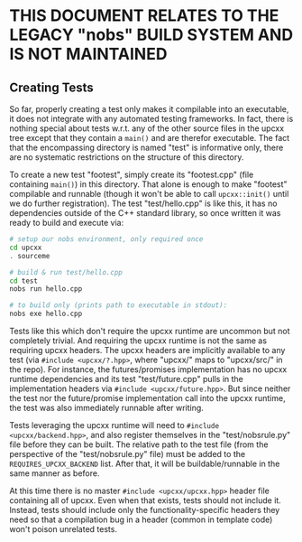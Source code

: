 # THIS DOCUMENT RELATES TO THE LEGACY "nobs" BUILD SYSTEM AND IS NOT MAINTAINED

## Creating Tests ##

So far, properly creating a test only makes it compilable into an 
executable, it does not integrate with any automated testing 
frameworks. In fact, there is nothing special about tests w.r.t. any of 
the other source files in the upcxx tree except that they contain a 
`main()` and are therefor executable. The fact that the encompassing 
directory is named "test" is informative only, there are no systematic 
restrictions on the structure of this directory.

To create a new test "footest", simply create its "footest.cpp" (file
containing `main()`) in this directory. That alone is enough to make
"footest" compilable and runnable (though it won't be able to call
`upcxx::init()` until we do further registration). The test
"test/hello.cpp" is like this, it has no dependencies outside of the
C++ standard library, so once written it was ready to build and execute
via:

```bash
# setup our nobs environment, only required once
cd upcxx
. sourceme

# build & run test/hello.cpp
cd test
nobs run hello.cpp

# to build only (prints path to executable in stdout):
nobs exe hello.cpp
```

Tests like this which don't require the upcxx runtime are uncommon but 
not completely trivial. And requiring the upcxx runtime is not the same 
as requiring upcxx headers. The upcxx headers are implicitly available 
to any test (via `#include <upcxx/?.hpp>`, where "upcxx/" maps to 
"upcxx/src/" in the repo). For instance, the futures/promises 
implementation has no upcxx runtime dependencies and its test 
"test/future.cpp" pulls in the implementation headers via
`#include <upcxx/future.hpp>`. But since neither the test nor the
future/promise implementation call into the upcxx runtime, the test
was also immediately runnable after writing.

Tests leveraging the upcxx runtime will need to
`#include <upcxx/backend.hpp>`, and also register themselves in the
"test/nobsrule.py" file before they can be built. The relative path
to the test file (from the perspective of the "test/nobsrule.py" file)
must be added to the `REQUIRES_UPCXX_BACKEND` list. After that, it will
be buildable/runnable in the same manner as before.

At this time there is no master `#include <upcxx/upcxx.hpp>` header file
containing all of upcxx. Even when that exists, tests should not include
it. Instead, tests should include only the functionality-specific
headers they need so that a compilation bug in a header (common in
template code) won't poison unrelated tests.
